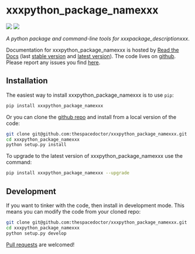 # xxxpython\_package\_namexxx

[![](https://readthedocs.org/projects/xxxpython_package_namexxx/badge/)](http://xxxpython_package_namexxx.readthedocs.io/en/latest/?badge)
[![](https://cdn.jsdelivr.net/gh/thespacedoctor/xxxpython_package_namexxx@master/coverage.svg)](https://cdn.jsdelivr.net/gh/thespacedoctor/xxxpython_package_namexxx@master/htmlcov/index.html)


*A python package and command-line tools for xxxpackage\_descriptionxxx*.

Documentation for xxxpython\_package\_namexxx is hosted by [Read the Docs](http://xxxpython_package_namexxx.readthedocs.org/en/stable/) (last
[stable version](http://xxxpython_package_namexxx.readthedocs.org/en/stable/) and [latest version](http://xxxpython_package_namexxx.readthedocs.org/en/latest/)). The code lives on [github](https://github.com/thespacedoctor/xxxpython_package_namexxx). Please report any issues you find [here](https://github.com/thespacedoctor/xxxpython_package_namexxx/issues).

## Installation

The easiest way to install xxxpython\_package\_namexxx is to use `pip`:

``` bash
pip install xxxpython_package_namexxx
```

Or you can clone the [github repo](https://github.com/thespacedoctor/xxxpython_package_namexxx) and install from a local version of the code:

``` bash
git clone git@github.com:thespacedoctor/xxxpython_package_namexxx.git
cd xxxpython_package_namexxx
python setup.py install
```

To upgrade to the latest version of xxxpython\_package\_namexxx use the command:

``` bash
pip install xxxpython_package_namexxx --upgrade
```

## Development

If you want to tinker with the code, then install in development mode. This means you can modify the code from your cloned repo:

``` bash
git clone git@github.com:thespacedoctor/xxxpython_package_namexxx.git
cd xxxpython_package_namexxx
python setup.py develop
```

[Pull requests](https://github.com/thespacedoctor/xxxpython_package_namexxx/pulls) are welcomed! 

<!-- ### Sublime Snippets

If you use [Sublime Text](https://www.sublimetext.com/) as your code editor, and you're planning to develop your own python code with xxxpython\_package\_namexxx, you might find [my Sublime Snippets](https://github.com/thespacedoctor/xxxpython_package_namexxx-Sublime-Snippets) useful. -->





